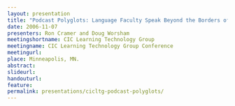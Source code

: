 ```yaml
---
layout: presentation
title: "Podcast Polyglots: Language Faculty Speak Beyond the Borders of the Campus"
date: 2006-11-07
presenters: Ron Cramer and Doug Worsham
meetingshortname: CIC Learning Technology Group
meetingname: CIC Learning Technology Group Conference
meetingurl: 
place: Minneapolis, MN.
abstract: 
slideurl:
handouturl:
feature: 
permalink: presentations/cicltg-podcast-polyglots/
---
```

